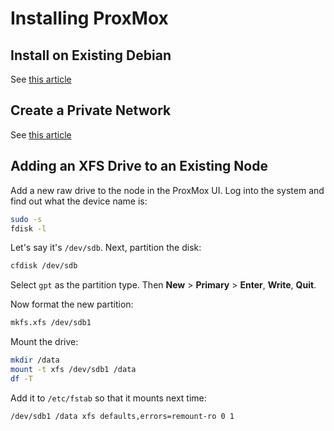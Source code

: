 # Installing ProxMox

## Install on Existing Debian

See [this article](https://tj.mk/install-proxmox-4-hetzner-debian/)

## Create a Private Network

See [this article](https://blog.jenningsga.com/private-network-with-proxmox/)

## Adding an XFS Drive to an Existing Node

Add a new raw drive to the node in the ProxMox UI.  Log into the system and find out what the device name is:

```bash
sudo -s
fdisk -l
```

Let's say it's `/dev/sdb`.  Next, partition the disk:

```bash
cfdisk /dev/sdb
```

Select `gpt` as the partition type.  Then **New** > **Primary** > **Enter**, **Write**, **Quit**.

Now format the new partition:

```bash
mkfs.xfs /dev/sdb1
```

Mount the drive:

```bash
mkdir /data
mount -t xfs /dev/sdb1 /data
df -T
```

Add it to `/etc/fstab` so that it mounts next time:

```
/dev/sdb1 /data xfs defaults,errors=remount-ro 0 1
```
